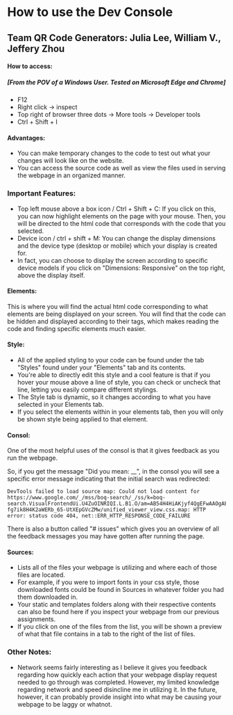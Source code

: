 # How to use the Dev Console
## Team QR Code Generators: Julia Lee, William V., Jeffery Zhou
#### How to access:
##### [From the POV of a Windows User. Tested on Microsoft Edge and Chrome]
- F12
- Right click -> inspect
- Top right of browser three dots -> More tools -> Developer tools
- Ctrl + Shift + I

#### Advantages:
- You can make temporary changes to the code to test out what your changes will look like on the website.
- You can access the source code as well as view the files used in serving the webpage in an organized manner.

### Important Features:
- Top left mouse above a box icon / Ctrl + Shift + C: If you click on this, you can now highlight elements on the page with your mouse. Then, you will be directed to the html code that corresponds with the code that you selected.
- Device icon / ctrl + shift + M: You can change the display dimensions and the device type (desktop or mobile) which your display is created for.
 - In fact, you can choose to display the screen according to specific device models if you click on "Dimensions: Responsive" on the top right, above the display itself.

#### Elements:
This is where you will find the actual html code corresponding to what elements are being displayed on your screen. You will find that the code can be hidden and displayed according to their tags, which makes reading the code and finding specific elements much easier.

#### Style:
- All of the applied styling to your code can be found under the tab "Styles" found under your "Elements" tab and its contents.
- You're able to directly edit this style and a cool feature is that if you hover your mouse above a line of style, you can check or uncheck that line, letting you easily compare different stylings.
- The Style tab is dynamic, so it changes according to what you have selected in your Elements tab. 
 - If you select the elements within <head> </head> in your elements tab, then you will only be shown style being applied to that element.

#### Consol:
One of the most helpful uses of the consol is that it gives feedback as you run the webpage.

So, if you get the message "Did you mean: __", in the consol you will see a specific error message indicating that the initial search was redirected:
```
DevTools failed to load source map: Could not load content for https://www.google.com/_/mss/boq-search/_/ss/k=boq-search.VisualFrontendUi.U4ZuOINRIQI.L.B1.O/am=AB54H4HiAKjyf4QgEFwAAOgAEhBEMAaSCgcwAQBQEQDVRoEcYAEyJAADgAECYQAAAAAXAMkBEADYCBgAAAAAAFB45wEDAQAAAAAAAAAAIFgxAAAAAAAAIAA0CQAAAACA/d=1/ed=1/rs=AH7-fg7ik8H4K2aWERb_65-UtXEpGVcZMw/unified_viewer_view.css.map: HTTP error: status code 404, net::ERR_HTTP_RESPONSE_CODE_FAILURE
```

There is also a button called "# issues" which gives you an overview of all the feedback messages you may have gotten after running the page.

#### Sources:
- Lists all of the files your webpage is utilizing and where each of those files are located.
- For example, if you were to import fonts in your css style, those downloaded fonts could be found in Sources in whatever folder you had them downloaded in.
- Your static and templates folders along with their respective contents can also be found here if you inspect your webpage from our previous assignments.
- If you click on one of the files from the list, you will be shown a preview of what that file contains in a tab to the right of the list of files.

### Other Notes:
- Network seems fairly interesting as I believe it gives you feedback regarding how quickly each action that your webpage display request needed to go through was completed. However, my limited knowledge regarding network and speed disincline me in utilizing it. In the future, however, it can probably provide insight into what may be causing your webpage to be laggy or whatnot.
